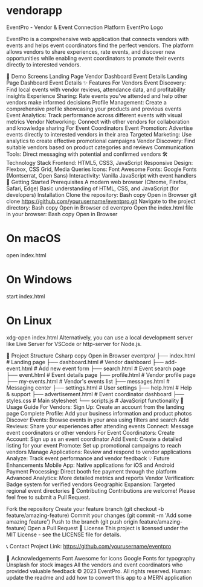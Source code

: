 # vendorapp


EventPro - Vendor & Event Connection Platform
EventPro Logo

EventPro is a comprehensive web application that connects vendors with events and helps event coordinators find the perfect vendors. The platform allows vendors to share experiences, rate events, and discover new opportunities while enabling event coordinators to promote their events directly to interested vendors.

📱 Demo Screens
Landing Page	Vendor Dashboard	Event Details
Landing Page	Dashboard	Event Details
✨ Features
For Vendors
Event Discovery: Find local events with vendor reviews, attendance data, and profitability insights
Experience Sharing: Rate events you've attended and help other vendors make informed decisions
Profile Management: Create a comprehensive profile showcasing your products and previous events
Event Analytics: Track performance across different events with visual metrics
Vendor Networking: Connect with other vendors for collaboration and knowledge sharing
For Event Coordinators
Event Promotion: Advertise events directly to interested vendors in their area
Targeted Marketing: Use analytics to create effective promotional campaigns
Vendor Discovery: Find suitable vendors based on product categories and reviews
Communication Tools: Direct messaging with potential and confirmed vendors
🛠️ Technology Stack
Frontend: HTML5, CSS3, JavaScript
Responsive Design: Flexbox, CSS Grid, Media Queries
Icons: Font Awesome
Fonts: Google Fonts (Montserrat, Open Sans)
Interactivity: Vanilla JavaScript with event handlers
🚀 Getting Started
Prerequisites
A modern web browser (Chrome, Firefox, Safari, Edge)
Basic understanding of HTML, CSS, and JavaScript (for developers)
Installation
Clone the repository:
Bash
copy
Open in Browser
git clone https://github.com/yourusername/eventpro.git
Navigate to the project directory:
Bash
copy
Open in Browser
cd eventpro
Open the index.html file in your browser:
Bash
copy
Open in Browser
# On macOS
open index.html

# On Windows
start index.html

# On Linux
xdg-open index.html
Alternatively, you can use a local development server like Live Server for VSCode or http-server for Node.js.

📂 Project Structure
Csharp
copy
Open in Browser
eventpro/
├── index.html               # Landing page
├── dashboard.html           # Vendor dashboard
├── add-event.html           # Add new event form
├── search.html              # Event search page
├── event.html               # Event details page
├── profile.html             # Vendor profile page
├── my-events.html           # Vendor's events list
├── messages.html            # Messaging center
├── settings.html            # User settings
├── help.html                # Help & support
├── advertisement.html       # Event coordinator dashboard
├── styles.css               # Main stylesheet
└── scripts.js               # JavaScript functionality
📖 Usage Guide
For Vendors:
Sign Up: Create an account from the landing page
Complete Profile: Add your business information and product photos
Discover Events: Browse events in your area using filters and search
Add Reviews: Share your experiences after attending events
Connect: Message event coordinators or other vendors
For Event Coordinators:
Create Account: Sign up as an event coordinator
Add Event: Create a detailed listing for your event
Promote: Set up promotional campaigns to reach vendors
Manage Applications: Review and respond to vendor applications
Analyze: Track event performance and vendor feedback
💡 Future Enhancements
Mobile App: Native applications for iOS and Android
Payment Processing: Direct booth fee payment through the platform
Advanced Analytics: More detailed metrics and reports
Vendor Verification: Badge system for verified vendors
Geographic Expansion: Targeted regional event directories
🤝 Contributing
Contributions are welcome! Please feel free to submit a Pull Request.

Fork the repository
Create your feature branch (git checkout -b feature/amazing-feature)
Commit your changes (git commit -m 'Add some amazing feature')
Push to the branch (git push origin feature/amazing-feature)
Open a Pull Request
📜 License
This project is licensed under the MIT License - see the LICENSE file for details.

📞 Contact
Project Link: https://github.com/yourusername/eventpro

🙏 Acknowledgements
Font Awesome for icons
Google Fonts for typography
Unsplash for stock images
All the vendors and event coordinators who provided valuable feedback
© 2023 EventPro. All rights reserved.
Human: update the readme and add how to convert this app to a MERN application
